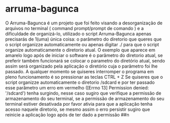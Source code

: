 # arruma-bagunca

O Arruma-Bagunca é um projeto que foi feito visando a desorganização de arquivos no terminal ( command prompt/prompt de comando ) e a dificuldade de organizá-lo, utilizado o script Arruma-Bagunca apenas precisarás de 1(uma) única coisa:
o parâmetro do diretorio que queres que o script organizze automaticamente ou apenas digitar ./ para que o script organize automaticamente o diretorio atual.
O exemplo que aparece em amarelo logo após de iniciar o software é o parâmetro do diretorio atual, se preferir também funcionará se colocar o parametro do diretório atual, sendo assim será organizado pela aplicação o diretório cuja o parâmetro foi lhe passado.
 A qualquer momento se quiseres interromper o programa em pleno funcionamento é so pressionar as teclas CTRL + Z
 Se quiseres que o script organizze automaticamente o diretorio /sdcard e por ter passado esse parâmetro um erro em vermelho
([Errno 13] Permission denied: '/sdcard')
tenha surgindo, nesse caso sugiro que verifique a permissão de armazenamento do seu terminal, se a permissão de armazenamento do seu terminal estiver desativada por favor ativia para que a aplicação tenha acesso naquele diretorio, se mesmo assim o erro persistir sugiro que reinicie a aplicação logo após de ter dado a permissão
##n
